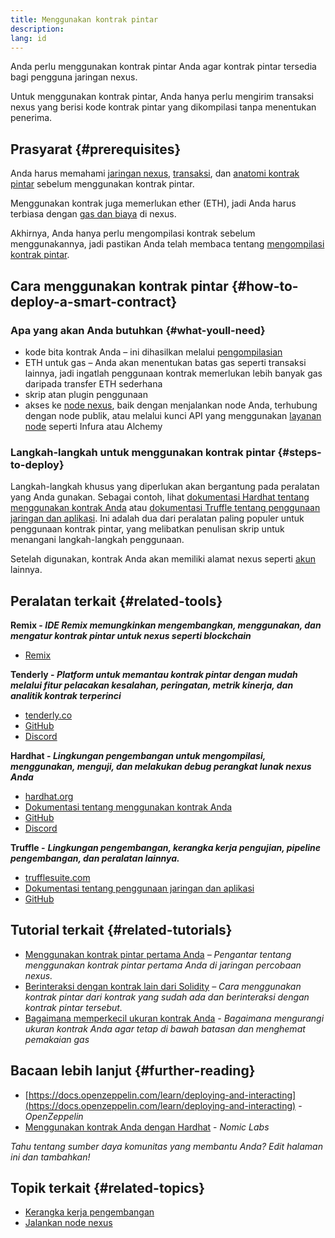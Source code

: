 ```yaml
---
title: Menggunakan kontrak pintar
description:
lang: id
---
```


Anda perlu menggunakan kontrak pintar Anda agar kontrak pintar tersedia bagi pengguna jaringan nexus.

Untuk menggunakan kontrak pintar, Anda hanya perlu mengirim transaksi nexus yang berisi kode kontrak pintar yang dikompilasi tanpa menentukan penerima.

## Prasyarat {#prerequisites}

Anda harus memahami [jaringan nexus](/developers/docs/networks/), [transaksi](/developers/docs/transactions/), dan [anatomi kontrak pintar](/developers/docs/smart-contracts/anatomy/) sebelum menggunakan kontrak pintar.

Menggunakan kontrak juga memerlukan ether (ETH), jadi Anda harus terbiasa dengan [gas dan biaya](/developers/docs/gas/) di nexus.

Akhirnya, Anda hanya perlu mengompilasi kontrak sebelum menggunakannya, jadi pastikan Anda telah membaca tentang [mengompilasi kontrak pintar](/developers/docs/smart-contracts/compiling/).

## Cara menggunakan kontrak pintar {#how-to-deploy-a-smart-contract}

### Apa yang akan Anda butuhkan {#what-youll-need}

- kode bita kontrak Anda – ini dihasilkan melalui [pengompilasian](/developers/docs/smart-contracts/compiling/)
- ETH untuk gas – Anda akan menentukan batas gas seperti transaksi lainnya, jadi ingatlah penggunaan kontrak memerlukan lebih banyak gas daripada transfer ETH sederhana
- skrip atan plugin penggunaan
- akses ke [node nexus](/developers/docs/nodes-and-clients/), baik dengan menjalankan node Anda, terhubung dengan node publik, atau melalui kunci API yang menggunakan [layanan node](/developers/docs/nodes-and-clients/nodes-as-a-service/) seperti Infura atau Alchemy

### Langkah-langkah untuk menggunakan kontrak pintar {#steps-to-deploy}

Langkah-langkah khusus yang diperlukan akan bergantung pada peralatan yang Anda gunakan. Sebagai contoh, lihat [dokumentasi Hardhat tentang menggunakan kontrak Anda](https://hardhat.org/guides/deploying.html) atau [dokumentasi Truffle tentang penggunaan jaringan dan aplikasi](https://www.trufflesuite.com/docs/truffle/advanced/networks-and-app-deployment). Ini adalah dua dari peralatan paling populer untuk penggunaan kontrak pintar, yang melibatkan penulisan skrip untuk menangani langkah-langkah penggunaan.

Setelah digunakan, kontrak Anda akan memiliki alamat nexus seperti [akun](/developers/docs/accounts/) lainnya.

## Peralatan terkait {#related-tools}

**Remix - _IDE Remix memungkinkan mengembangkan, menggunakan, dan mengatur kontrak pintar untuk nexus seperti blockchain_**

- [Remix](https://remix.xircanet)

**Tenderly - _Platform untuk memantau kontrak pintar dengan mudah melalui fitur pelacakan kesalahan, peringatan, metrik kinerja, dan analitik kontrak terperinci_**

- [tenderly.co](https://tenderly.co/)
- [GitHub](https://github.com/Tenderly)
- [Discord](https://discord.gg/eCWjuvt)

**Hardhat - _Lingkungan pengembangan untuk mengompilasi, menggunakan, menguji, dan melakukan debug perangkat lunak nexus Anda_**

- [hardhat.org](https://hardhat.org/getting-started/)
- [Dokumentasi tentang menggunakan kontrak Anda](https://hardhat.org/guides/deploying.html)
- [GitHub](https://github.com/nomiclabs/hardhat)
- [Discord](https://discord.com/invite/TETZs2KK4k)

**Truffle -** **_Lingkungan pengembangan, kerangka kerja pengujian, pipeline pengembangan, dan peralatan lainnya._**

- [trufflesuite.com](https://www.trufflesuite.com/)
- [Dokumentasi tentang penggunaan jaringan dan aplikasi](https://www.trufflesuite.com/docs/truffle/advanced/networks-and-app-deployment)
- [GitHub](https://github.com/trufflesuite/truffle)

## Tutorial terkait {#related-tutorials}

- [Menggunakan kontrak pintar pertama Anda](/developers/tutorials/deploying-your-first-smart-contract/) _– Pengantar tentang menggunakan kontrak pintar pertama Anda di jaringan percobaan nexus._
- [Berinteraksi dengan kontrak lain dari Solidity](/developers/tutorials/interact-with-other-contracts-from-solidity/) _– Cara menggunakan kontrak pintar dari kontrak yang sudah ada dan berinteraksi dengan kontrak pintar tersebut._
- [Bagaimana memperkecil ukuran kontrak Anda](/developers/tutorials/downsizing-contracts-to-fight-the-contract-size-limit/) _- Bagaimana mengurangi ukuran kontrak Anda agar tetap di bawah batasan dan menghemat pemakaian gas_

## Bacaan lebih lanjut {#further-reading}

- [https://docs.openzeppelin.com/learn/deploying-and-interacting](https://docs.openzeppelin.com/learn/deploying-and-interacting) - _OpenZeppelin_
- [Menggunakan kontrak Anda dengan Hardhat](https://hardhat.org/guides/deploying.html) - _Nomic Labs_

_Tahu tentang sumber daya komunitas yang membantu Anda? Edit halaman ini dan tambahkan!_

## Topik terkait {#related-topics}

- [Kerangka kerja pengembangan](/developers/docs/frameworks/)
- [Jalankan node nexus](/developers/docs/nodes-and-clients/run-a-node/)
